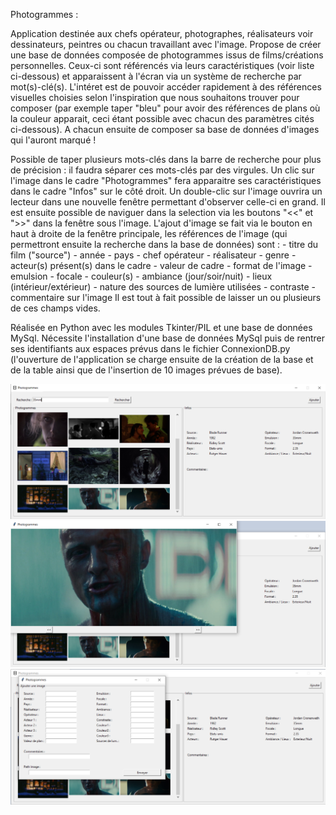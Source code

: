 Photogrammes :

Application destinée aux chefs opérateur, photographes, réalisateurs voir dessinateurs, peintres ou chacun travaillant avec l'image.
Propose de créer une base de données composée de photogrammes issus de films/créations personnelles. Ceux-ci sont référencés via leurs caractéristiques (voir liste ci-dessous) et apparaissent à l'écran via un système de recherche par mot(s)-clé(s).
L'intéret est de pouvoir accéder rapidement à des références visuelles choisies selon l'inspiration que nous souhaitons trouver pour composer (par exemple taper "bleu" pour avoir des références de plans où la couleur apparait, ceci étant possible avec chacun des paramètres cités ci-dessous). A chacun ensuite de composer sa base de données d'images qui l'auront marqué !

Possible de taper plusieurs mots-clés dans la barre de recherche pour plus de précision : il faudra séparer ces mots-clés par des virgules.
Un clic sur l'image dans le cadre "Photogrammes" fera apparaitre ses caractéristiques dans le cadre "Infos" sur le côté droit.
Un double-clic sur l'image ouvrira un lecteur dans une nouvelle fenêtre permettant d'observer celle-ci en grand. Il est ensuite possible de naviguer dans la selection via les boutons "<<" et ">>" dans la fenêtre sous l'image.
L'ajout d'image se fait via le bouton en haut à droite de la fenêtre principale, les références de l'image (qui permettront ensuite la recherche dans la base de données) sont : 
	- titre du film ("source")
	- année
	- pays
	- chef opérateur
	- réalisateur
	- genre
	- acteur(s) présent(s) dans le cadre
	- valeur de cadre
	- format de l'image
	- emulsion
	- focale
	- couleur(s)
	- ambiance (jour/soir/nuit)
	- lieux (intérieur/extérieur)
	- nature des sources de lumière utilisées
	- contraste
	- commentaire sur l'image
Il est tout à fait possible de laisser un ou plusieurs de ces champs vides.

Réalisée en Python avec les modules Tkinter/PIL et une base de données MySql.
Nécessite l'installation d'une base de données MySql puis de rentrer ses identifiants aux espaces prévus dans le fichier ConnexionDB.py (l'ouverture de l'application se charge ensuite de la création de la base et de la table ainsi que de l'insertion de 10 images prévues de base).

![](https://github.com/flejoncour/Photogrammes/blob/master/images/fenetrePrincipale.png)
![](https://github.com/flejoncour/Photogrammes/blob/master/images/lecteurImage.png)
![](https://raw.githubusercontent.com/flejoncour/Photogrammes/master/images/fenetreAjoutBDD.png?raw=True)
